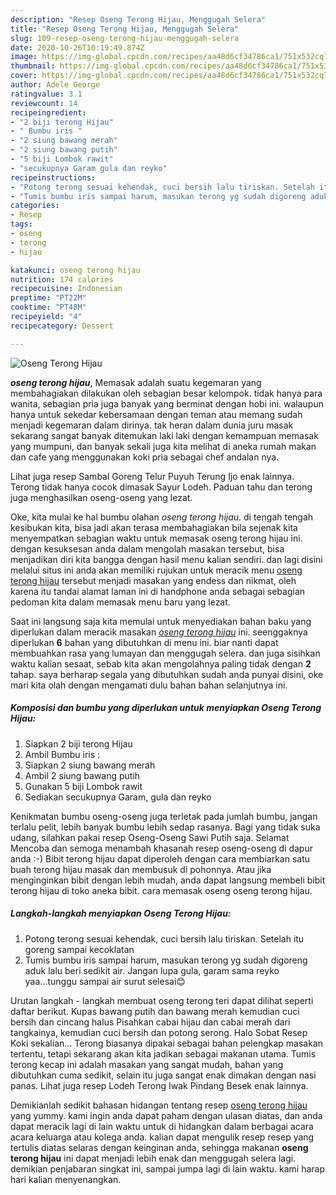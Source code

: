 ```yaml
---
description: "Resep Oseng Terong Hijau, Menggugah Selera"
title: "Resep Oseng Terong Hijau, Menggugah Selera"
slug: 109-resep-oseng-terong-hijau-menggugah-selera
date: 2020-10-26T10:19:49.874Z
image: https://img-global.cpcdn.com/recipes/aa48d6cf34786ca1/751x532cq70/oseng-terong-hijau-foto-resep-utama.jpg
thumbnail: https://img-global.cpcdn.com/recipes/aa48d6cf34786ca1/751x532cq70/oseng-terong-hijau-foto-resep-utama.jpg
cover: https://img-global.cpcdn.com/recipes/aa48d6cf34786ca1/751x532cq70/oseng-terong-hijau-foto-resep-utama.jpg
author: Adele George
ratingvalue: 3.1
reviewcount: 14
recipeingredient:
- "2 biji terong Hijau"
- " Bumbu iris "
- "2 siung bawang merah"
- "2 siung bawang putih"
- "5 biji Lombok rawit"
- "secukupnya Garam gula dan reyko"
recipeinstructions:
- "Potong terong sesuai kehendak, cuci bersih lalu tiriskan. Setelah itu goreng sampai kecoklatan"
- "Tumis bumbu iris sampai harum, masukan terong yg sudah digoreng aduk lalu beri sedikit air. Jangan lupa gula, garam sama reyko yaa...tunggu sampai air surut selesai😊"
categories:
- Resep
tags:
- oseng
- terong
- hijau

katakunci: oseng terong hijau 
nutrition: 174 calories
recipecuisine: Indonesian
preptime: "PT22M"
cooktime: "PT48M"
recipeyield: "4"
recipecategory: Dessert

---
```



![Oseng Terong Hijau](https://img-global.cpcdn.com/recipes/aa48d6cf34786ca1/751x532cq70/oseng-terong-hijau-foto-resep-utama.jpg)

<b><i>oseng terong hijau</i></b>, Memasak adalah suatu kegemaran yang membahagiakan dilakukan oleh sebagian besar kelompok. tidak hanya para wanita, sebagian pria juga banyak yang berminat dengan hobi ini. walaupun hanya untuk sekedar kebersamaan dengan teman atau memang sudah menjadi kegemaran dalam dirinya. tak heran dalam dunia juru masak sekarang sangat banyak ditemukan laki laki dengan kemampuan memasak yang mumpuni, dan banyak sekali juga kita melihat di aneka rumah makan dan cafe yang menggunakan koki pria sebagai chef andalan nya.

Lihat juga resep Sambal Goreng Telur Puyuh Terung Ijo enak lainnya. Terong tidak hanya cocok dimasak Sayur Lodeh. Paduan tahu dan terong juga menghasilkan oseng-oseng yang lezat.

Oke, kita mulai ke hal bumbu olahan <i>oseng terong hijau</i>. di tengah tengah kesibukan kita, bisa jadi akan terasa membahagiakan bila sejenak kita menyempatkan sebagian waktu untuk memasak oseng terong hijau ini. dengan kesuksesan anda dalam mengolah masakan tersebut, bisa menjadikan diri kita bangga dengan hasil menu kalian sendiri. dan lagi disini melalui situs ini anda akan memiliki rujukan untuk meracik menu <u>oseng terong hijau</u> tersebut menjadi masakan yang endess dan nikmat, oleh karena itu tandai alamat laman ini di handphone anda sebagai sebagian pedoman kita dalam memasak menu baru yang lezat.


Saat ini langsung saja kita memulai untuk menyediakan bahan baku yang diperlukan dalam meracik masakan <u><i>oseng terong hijau</i></u> ini. seenggaknya diperlukan <b>6</b> bahan yang dibutuhkan di menu ini. biar nanti dapat membuahkan rasa yang lumayan dan menggugah selera. dan juga sisihkan waktu kalian sesaat, sebab kita akan mengolahnya paling tidak dengan <b>2</b> tahap. saya berharap segala yang dibutuhkan sudah anda punyai disini, oke mari kita olah dengan mengamati dulu bahan bahan selanjutnya ini.

<!--inarticleads1-->

##### Komposisi dan bumbu yang diperlukan untuk menyiapkan Oseng Terong Hijau:

1. Siapkan 2 biji terong Hijau
1. Ambil  Bumbu iris :
1. Siapkan 2 siung bawang merah
1. Ambil 2 siung bawang putih
1. Gunakan 5 biji Lombok rawit
1. Sediakan secukupnya Garam, gula dan reyko


Kenikmatan bumbu oseng-oseng juga terletak pada jumlah bumbu, jangan terlalu pelit, lebih banyak bumbu lebih sedap rasanya. Bagi yang tidak suka udang, silahkan pakai resep Oseng-Oseng Sawi Putih saja. Selamat Mencoba dan semoga menambah khasanah resep oseng-oseng di dapur anda :-) Bibit terong hijau dapat diperoleh dengan cara membiarkan satu buah terong hijau masak dan membusuk di pohonnya. Atau jika menginginkan bibit dengan lebih mudah, anda dapat langsung membeli bibit terong hijau di toko aneka bibit. cara memasak oseng oseng terong hijau. 

<!--inarticleads2-->

##### Langkah-langkah menyiapkan Oseng Terong Hijau:

1. Potong terong sesuai kehendak, cuci bersih lalu tiriskan. Setelah itu goreng sampai kecoklatan
1. Tumis bumbu iris sampai harum, masukan terong yg sudah digoreng aduk lalu beri sedikit air. Jangan lupa gula, garam sama reyko yaa...tunggu sampai air surut selesai😊


Urutan langkah - langkah membuat oseng terong teri dapat dilihat seperti daftar berikut. Kupas bawang putih dan bawang merah kemudian cuci bersih dan cincang halus Pisahkan cabai hijau dan cabai merah dari tangkainya, kemudian cuci bersih dan potong serong. Halo Sobat Resep Koki sekalian… Terong biasanya dipakai sebagai bahan pelengkap masakan tertentu, tetapi sekarang akan kita jadikan sebagai makanan utama. Tumis terong kecap ini adalah masakan yang sangat mudah, bahan yang dibutuhkan cuma sedikit, selain itu juga sangat enak dimakan dengan nasi panas. Lihat juga resep Lodeh Terong Iwak Pindang Besek enak lainnya. 

Demikianlah sedikit bahasan hidangan tentang resep <u>oseng terong hijau</u> yang yummy. kami ingin anda dapat paham dengan ulasan diatas, dan anda dapat meracik lagi di lain waktu untuk di hidangkan dalam berbagai acara acara keluarga atau kolega anda. kalian dapat mengulik resep resep yang tertulis diatas selaras dengan keinginan anda, sehingga makanan <b>oseng terong hijau</b> ini dapat menjadi lebih enak dan menggugah selera lagi. demikian penjabaran singkat ini, sampai jumpa lagi di lain waktu. kami harap hari kalian menyenangkan.
